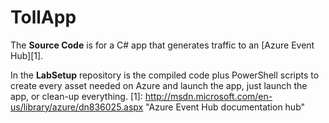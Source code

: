 # TollApp
The **Source Code** is for a C# app that generates traffic to an [Azure Event Hub][1].

In the **LabSetup** repository is the compiled code plus PowerShell scripts to create every asset needed on Azure and launch the app, just launch the app, or clean-up everything.
[1]: http://msdn.microsoft.com/en-us/library/azure/dn836025.aspx "Azure Event Hub documentation hub"
